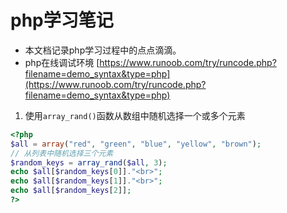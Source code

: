 # php学习笔记

- 本文档记录php学习过程中的点点滴滴。
- php在线调试环境 [https://www.runoob.com/try/runcode.php?filename=demo_syntax&type=php](https://www.runoob.com/try/runcode.php?filename=demo_syntax&type=php)

1. 使用`array_rand()`函数从数组中随机选择一个或多个元素

```php
<?php
$all = array("red", "green", "blue", "yellow", "brown");
// 从列表中随机选择三个元素
$random_keys = array_rand($all, 3);
echo $all[$random_keys[0]]."<br>";
echo $all[$random_keys[1]]."<br>";
echo $all[$random_keys[2]];
?>
```
